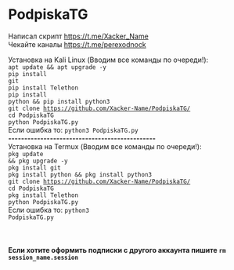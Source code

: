 # PodpiskaTG
Написал скрипт https://t.me/Xacker_Name
<br>
Чекайте каналы https://t.me/perexodnock
<br>

Установка на Kali Linux (Вводим все команды по очереди!):
<br>
<code>apt update && apt upgrade -y</code><br>
<code>pip install git</code><br>
<code>pip install Telethon</code><br>
<code>pip install python && pip install python3</code><br>
<code>git clone https://github.com/Xacker-Name/PodpiskaTG/</code><br>
<code>cd PodpiskaTG</code><br>
<code>python PodpiskaTG.py</code><br>
Если ошибка то:
<code>python3 PodpiskaTG.py</code><br>
<b>----------------------------------------------</b><br>
Установка на Termux (Вводим все команды по очереди!):
<br>
<code>pkg update && pkg upgrade -y</code><br>
<code>pkg install git</code><br>
<code>pkg install python && pkg install python3</code><br>
<code>git clone https://github.com/Xacker-Name/PodpiskaTG/</code><br>
<code>cd PodpiskaTG</code><br>
<code>pkg install Telethon</code><br>
<code>python PodpiskaTG.py</code><br>
Если ошибка то:
<code>python3 PodpiskaTG.py</code><br>
<br>
<br>
<br><b>Если хотите оформить подписки с другого аккаунта пишите <code>rm session_name.session</code></b>
